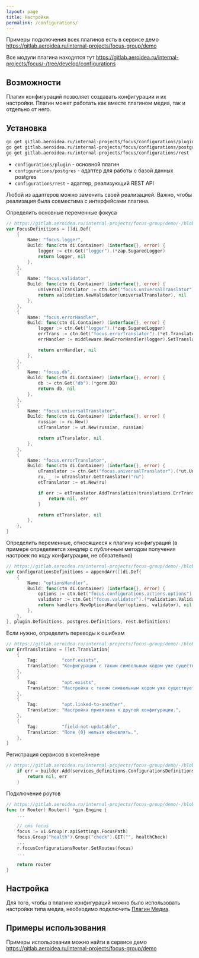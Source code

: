 ```yaml
---
layout: page
title: Настройки
permalink: /configurations/
---
```


Примеры подключения всех плагинов есть в сервисе демо <https://gitlab.aeroidea.ru/internal-projects/focus-group/demo>

Все модули плагина находятся тут <https://gitlab.aeroidea.ru/internal-projects/focus/-/tree/develop/configurations>

## Возможности

Плагин конфигураций позволяет создавать конфигурации и их настройки. Плагин может работать как вместе плагином медиа, так и отдельно от него.

## Установка

```bash
go get gitlab.aeroidea.ru/internal-projects/focus/configurations/plugin
go get gitlab.aeroidea.ru/internal-projects/focus/configurations/postgres
go get gitlab.aeroidea.ru/internal-projects/focus/configurations/rest
```

* `configurations/plugin` - основной плагин
* `configurations/postgres` - адаптер для работы с базой данных postgres
* `configurations/rest` - адаптер, реализующий REST API

Любой из адаптеров можно заменить своей реализацией. Важно, чтобы реализация была совместима с интерфейсами плагина.

Определить основные переменные фокуса

```go
// https://gitlab.aeroidea.ru/internal-projects/focus-group/demo/-/blob/develop/internal/infrastructure/registry/services_definitions/focus.go#L17
var FocusDefinitions = []di.Def{
	{
		Name: "focus.logger",
		Build: func(ctn di.Container) (interface{}, error) {
			logger := ctn.Get("logger").(*zap.SugaredLogger)
			return logger, nil
		},
	},
	{
		Name: "focus.validator",
		Build: func(ctn di.Container) (interface{}, error) {
			universalTranslator := ctn.Get("focus.universalTranslator").(*ut.UniversalTranslator)
			return validation.NewValidator(universalTranslator), nil
		},
	},
	{
		Name: "focus.errorHandler",
		Build: func(ctn di.Container) (interface{}, error) {
			logger := ctn.Get("logger").(*zap.SugaredLogger)
			errTrans := ctn.Get("focus.errorTranslator").(*et.Translator)
			errHandler := middleware.NewErrorHandler(logger).SetTranslator(errTrans)

			return errHandler, nil
		},
	},
	{
		Name: "focus.db",
		Build: func(ctn di.Container) (interface{}, error) {
			db := ctn.Get("db").(*gorm.DB)
			return db, nil
		},
	},
	{
		Name: "focus.universalTranslator",
		Build: func(ctn di.Container) (interface{}, error) {
			russian := ru.New()
			utTranslator := ut.New(russian, russian)

			return utTranslator, nil
		},
	},
	{
		Name: "focus.errorTranslator",
		Build: func(ctn di.Container) (interface{}, error) {
			uTranslator := ctn.Get("focus.universalTranslator").(*ut.UniversalTranslator)
			ru, _ := uTranslator.GetTranslator("ru")
			etTranslator := et.New(ru)

			if err := etTranslator.AddTranslation(translations.ErrTranslations...); err != nil {
				return nil, err
			}

			return etTranslator, nil
		},
	},
}
```

Определить переменные, относящиеся к плагину конфигураций (в примере определяется хендлер с публичным методом получения настроек по коду конфигурации, не обязательно)

```go
// https://gitlab.aeroidea.ru/internal-projects/focus-group/demo/-/blob/develop/internal/infrastructure/registry/services_definitions/configurations.go#L15
var ConfigurationsDefinitions = appendArr([]di.Def{
	{
		Name: "optionsHandler",
		Build: func(ctn di.Container) (interface{}, error) {
			options := ctn.Get("focus.configurations.actions.options").(*actions.Options)
			validator := ctn.Get("focus.validator").(*validation.Validator)
			return handlers.NewOptionsHandler(options, validator), nil
		},
	},
}, plugin.Definitions, postgres.Definitions, rest.Definitions)
```

Если нужно, определить переводы к ошибкам

```go
// https://gitlab.aeroidea.ru/internal-projects/focus-group/demo/-/blob/develop/internal/infrastructure/registry/services_definitions/translations/translations.go
var ErrTranslations = []et.Translation{
	{
		Tag:         "conf.exists",
		Translation: "Конфигурация с таким символьным кодом уже существует.",
	},
	{
		Tag:         "opt.exists",
		Translation: "Настройка с таким символьным кодом уже существует.",
	},
	{
		Tag:         "opt.linked-to-another",
		Translation: "Настройка привязана к другой конфигурации.",
	},
	{
		Tag:         "field-not-updatable",
		Translation: "Поле {0} нельзя обновлять.",
	},
}
```

Регистрация сервисов в контейнере

```go
// https://gitlab.aeroidea.ru/internal-projects/focus-group/demo/-/blob/develop/internal/infrastructure/registry/container.go#L65
	if err = builder.Add(services_definitions.ConfigurationsDefinitions...); err != nil {
		return nil, err
	}
```

Подключение роутов

```go
// https://gitlab.aeroidea.ru/internal-projects/focus-group/demo/-/blob/develop/internal/adapters/rest/router.go#L102
func (r Router) Router() *gin.Engine {
	...

	// cms focus
	focus := v1.Group(r.apiSettings.FocusPath)
	focus.Group("health").Group("check").GET("", healthCheck)
	...
	r.focusConfigurationsRouter.SetRoutes(focus)
	...

	return router
}
```

## Настройка

Для того, чтобы в плагине конфигураций можно было использовать настройки типа медиа, необходимо подключить [Плагин Медиа](https://wiki.aeroidea.ru/doc/plagin-media-4XjOy3JqLK).

## Примеры использования

Примеры использования можно найти в сервисе демо <https://gitlab.aeroidea.ru/internal-projects/focus-group/demo>
